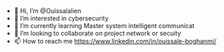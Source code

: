 - 👋 Hi, I’m @Ouissalalien
- 👀 I’m interested in cybersecurity 
- 🌱 I’m currently learning  Master system intelligent communicat
- 💞️ I’m looking to collaborate on project network or secuity 
- 📫 How to reach me https://www.linkedin.com/in/ouissale-boghanmi/

